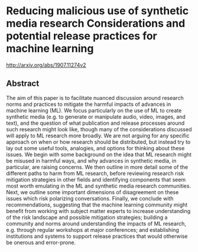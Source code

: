 # Reducing malicious use of synthetic media research Considerations and potential release practices for machine learning
http://arxiv.org/abs/1907.11274v2
## Abstract
The aim of this paper is to facilitate nuanced discussion around research norms and practices to mitigate the harmful impacts of advances in machine learning (ML). We focus particularly on the use of ML to create synthetic media (e.g. to generate or manipulate audio, video, images, and text), and the question of what publication and release processes around such research might look like, though many of the considerations discussed will apply to ML research more broadly. We are not arguing for any specific approach on when or how research should be distributed, but instead try to lay out some useful tools, analogies, and options for thinking about these issues.   We begin with some background on the idea that ML research might be misused in harmful ways, and why advances in synthetic media, in particular, are raising concerns. We then outline in more detail some of the different paths to harm from ML research, before reviewing research risk mitigation strategies in other fields and identifying components that seem most worth emulating in the ML and synthetic media research communities. Next, we outline some important dimensions of disagreement on these issues which risk polarizing conversations.   Finally, we conclude with recommendations, suggesting that the machine learning community might benefit from working with subject matter experts to increase understanding of the risk landscape and possible mitigation strategies; building a community and norms around understanding the impacts of ML research, e.g. through regular workshops at major conferences; and establishing institutions and systems to support release practices that would otherwise be onerous and error-prone.